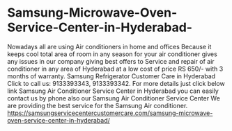 # Samsung-Microwave-Oven-Service-Center-in-Hyderabad-
   Nowadays all are using Air conditioners in home and offices Because it keeps cool total area of room in any season for your air conditioner gives any issues in our company giving best offers to Service and repair of air conditioner in any area of Hyderabad at a low cost of price RS 650/- with 3 months of warranty. Samsung Refrigerator Customer Care in Hyderabad Click to call us: 9133393343, 9133393342.    For more details just click below link Samsung  Air Conditioner Service Center in Hyderabad you can easily contact us by phone also our Samsung Air Conditioner Service Center We are providing the best service for the Samsung Air conditioner. https://samsungservicecentercustomercare.com/samsung-microwave-oven-service-center-in-hyderabad/
